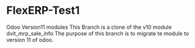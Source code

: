 # FlexERP-Test1
Odoo Version11 modules
This Branch is a clone of the v10 module dvit_mrp_sale_info
The purpose of this branch is to migrate te module to version 11 of odoo.
